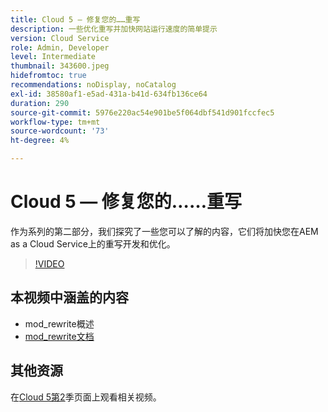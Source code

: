 ```yaml
---
title: Cloud 5 — 修复您的……重写
description: 一些优化重写并加快网站运行速度的简单提示
version: Cloud Service
role: Admin, Developer
level: Intermediate
thumbnail: 343600.jpeg
hidefromtoc: true
recommendations: noDisplay, noCatalog
exl-id: 38580af1-e5ad-431a-b41d-634fb136ce64
duration: 290
source-git-commit: 5976e220ac54e901be5f064dbf541d901fccfec5
workflow-type: tm+mt
source-wordcount: '73'
ht-degree: 4%

---
```


# Cloud 5 — 修复您的……重写

作为系列的第二部分，我们探究了一些您可以了解的内容，它们将加快您在AEM as a Cloud Service上的重写开发和优化。

>[!VIDEO](https://video.tv.adobe.com/v/343600?quality=12&learn=on)

## 本视频中涵盖的内容

+ mod_rewrite概述
+ [mod_rewrite文档](https://httpd.apache.org/docs/current/mod/mod_rewrite.html)

## 其他资源

在[Cloud 5第2](../cloud5-season-2.md)季页面上观看相关视频。
